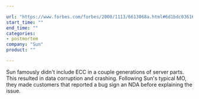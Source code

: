```yaml
---

url: "https://www.forbes.com/forbes/2000/1113/6613068a.html#6d1bdc036162"
start_time: ""
end_time: ""
categories:
- postmortem
company: "Sun"
product: ""

---
```


Sun famously didn't include ECC in a couple generations of server parts. This resulted in data corruption and crashing. Following Sun's typical MO, they made customers that reported a bug sign an NDA before explaining the issue.
